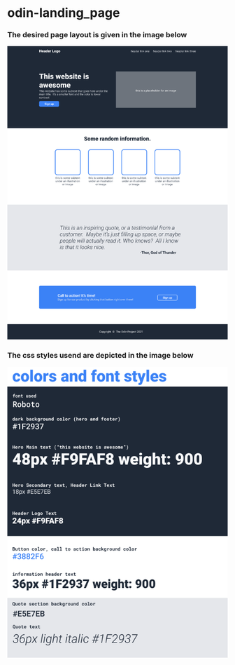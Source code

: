 # odin-landing_page
<h3>The desired page layout is given in the image below </h3>

![alt text](image.png)


<h3>The css styles usend are depicted in the image below</h3>

![alt text](image-1.png)

